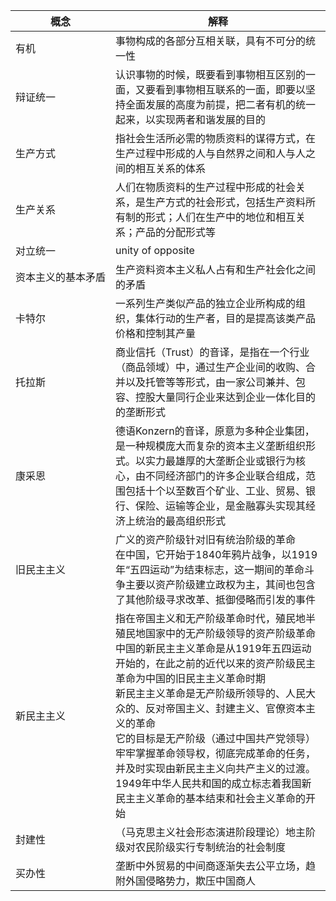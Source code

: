 <div style="display:none">
以下为针对vscode markdown preview做的样式调整
调整第一个表格的第一列宽度为15vw
<style>
    table:first-of-type th:first-of-type {
        width:15vw
    }
</style>
</div>

|概念|解释
|---|---
|有机|事物构成的各部分互相关联，具有不可分的统一性
|辩证统一| 认识事物的时候，既要看到事物相互区别的一面，又要看到事物相互联系的一面，即要以坚持全面发展的高度为前提，把二者有机的统一起来，以实现两者和谐发展的目的
|生产方式|指社会生活所必需的物质资料的谋得方式，在生产过程中形成的人与自然界之间和人与人之间的相互关系的体系
|生产关系|人们在物质资料的生产过程中形成的社会关系，是生产方式的社会形式，包括生产资料所有制的形式；人们在生产中的地位和相互关系；产品的分配形式等
|对立统一|unity of opposite
|资本主义的基本矛盾|生产资料资本主义私人占有和生产社会化之间的矛盾
|卡特尔|一系列生产类似产品的独立企业所构成的组织，集体行动的生产者，目的是提高该类产品价格和控制其产量
|托拉斯|商业信托（Trust）的音译，是指在一个行业（商品领域）中，通过生产企业间的收购、合并以及托管等等形式，由一家公司兼并、包容、控股大量同行企业来达到企业一体化目的的垄断形式
|康采恩|德语Konzern的音译，原意为多种企业集团，是一种规模庞大而复杂的资本主义垄断组织形式。以实力最雄厚的大垄断企业或银行为核心，由不同经济部门的许多企业联合组成，范围包括十个以至数百个矿业、工业、贸易、银行、保险、运输等企业，是金融寡头实现其经济上统治的最高组织形式
|旧民主主义|广义的资产阶级针对旧有统治阶级的革命<br>在中国，它开始于1840年鸦片战争，以1919年“五四运动”为结束标志，这一期间的革命斗争主要以资产阶级建立政权为主，其间也包含了其他阶级寻求改革、抵御侵略而引发的事件
|新民主主义|指在帝国主义和无产阶级革命时代，殖民地半殖民地国家中的无产阶级领导的资产阶级革命<br>中国的新民主主义革命是从1919年五四运动开始的，在此之前的近代以来的资产阶级民主革命为中国的旧民主主义革命时期<br>新民主主义革命是无产阶级所领导的、人民大众的、反对帝国主义、封建主义、官僚资本主义的革命<br>它的目标是无产阶级（通过中国共产党领导）牢牢掌握革命领导权，彻底完成革命的任务，并及时实现由新民主主义向共产主义的过渡。1949年中华人民共和国的成立标志着我国新民主主义革命的基本结束和社会主义革命的开始
|封建性|（马克思主义社会形态演进阶段理论）地主阶级对农民阶级实行专制统治的社会制度
|买办性|垄断中外贸易的中间商逐渐失去公平立场，趋附外国侵略势力，欺压中国商人
